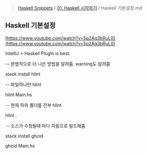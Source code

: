 > [Haskell Snippets](../README.md) / [01. Haskell 시작하기](README.md) / Haskell 기본설정.md
## Haskell 기본설정
[https://www.youtube.com/watch?v=5p2Aq3bRuL0](https://www.youtube.com/watch?v=5p2Aq3bRuL0)

IntelliJ + Haskell PlugIn is best.


-- 문법적으로 더 나은 방법을 알려줌. warning도 알려줌

stack install hlint

--  파일하나만 hlint

hlint Main.hs

-- 현재 하위 폴더를 전부 hlint

hlint .


--  소스가 수정될때 마다 자동으로 빌드해줌

stack install ghcid

ghcid Main.hs